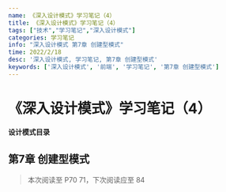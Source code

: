 ```yaml
---
name: 《深入设计模式》学习笔记（4）
title: 《深入设计模式》学习笔记（4）
tags: ["技术","学习笔记","深入设计模式"]
categories: 学习笔记
info: "深入设计模式 第7章 创建型模式"
time: 2022/2/18
desc: '深入设计模式, 学习笔记, 第7章 创建型模式'
keywords: ['深入设计模式', '前端', '学习笔记', '第7章 创建型模式']
---
```


# 《深入设计模式》学习笔记（4）

**设计模式目录**

## 第7章 创建型模式





> 本次阅读至 P70 71，下次阅读应至 84